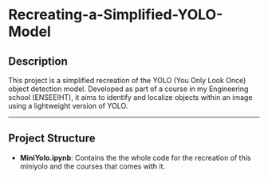 # Recreating-a-Simplified-YOLO-Model

## Description  
This project is a simplified recreation of the YOLO (You Only Look Once) object detection model. Developed as part of a course in my Engineering school (ENSEEIHT), it aims to identify and localize objects within an image using a lightweight version of YOLO.

---

## Project Structure  
- **MiniYolo.ipynb**: Contains the the whole code for the recreation of this miniyolo and the courses that comes with it.
